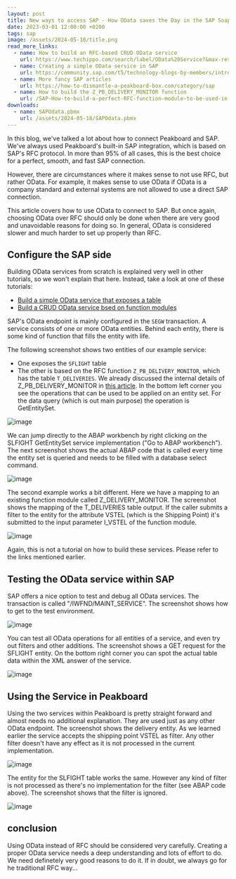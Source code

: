 ```yaml
---
layout: post
title: New ways to access SAP - How OData saves the Day in the SAP Soap Opera
date: 2023-03-01 12:00:00 +0200
tags: sap
image: /assets/2024-05-18/title.png
read_more_links:
  - name: How to build an RFC-based CRUD OData service
    url: https://www.techippo.com/search/label/OData%20Service?&max-results=8
  - name: Creating a simple OData service in SAP
    url: https://community.sap.com/t5/technology-blogs-by-members/introduction-to-odata-and-how-to-implement-them-in-abap/ba-p/13474383
  - name: More fancy SAP articles
    url: https://how-to-dismantle-a-peakboard-box.com/category/sap
  - name: How to build the Z_PB_DELIVERY_MONITOR function
    url: /SAP-How-to-build-a-perfect-RFC-function-module-to-be-used-in-Peakboard.html
downloads:
  - name: SAPOdata.pbmx
    url: /assets/2024-05-18/SAPOdata.pbmx
---
```

In this blog, we've talked a lot about how to connect Peakboard and SAP. We've always used Peakboard's built-in SAP integration, which is based on SAP's RFC protocol. In more than 95% of all cases, this is the best choice for a perfect, smooth, and fast SAP connection.

However, there are circumstances where it makes sense to not use RFC, but rather OData. For example, it makes sense to use OData if OData is a company standard and external systems are not allowed to use a direct SAP connection. 

This article covers how to use OData to connect to SAP. But once again, choosing OData over RFC should only be done when there are very good and unavoidable reasons for doing so. In general, OData is considered slower and much harder to set up properly than RFC.
 
## Configure the SAP side

Building OData services from scratch is explained very well in other tutorials, so we won't explain that here. Instead, take a look at one of these tutorials:

* [Build a simple OData service that exposes a table](https://community.sap.com/t5/technology-blogs-by-members/introduction-to-odata-and-how-to-implement-them-in-abap/ba-p/13474383)
* [Build a CRUD OData service bsed on function modules](https://www.techippo.com/search/label/OData%20Service?&max-results=8)

SAP's OData endpoint is mainly configured in the `SEGW` transaction. A service consists of one or more OData entities. Behind each entity, there is some kind of function that fills the entity with life.

The following screenshot shows two entities of our example service:
* One exposes the `SFLIGHT` table
* The other is based on the RFC function `Z_PB_DELIVERY_MONITOR`, which has the table `T_DELIVERIES`.
We already discussed the internal details of Z_PB_DELIVERY_MONITOR in [this article](/SAP-How-to-build-a-perfect-RFC-function-module-to-be-used-in-Peakboard.html).
In the bottom left corner you see the operations that can be used to be applied on an entity set. For the data query (which is out main purpose) the operation is GetEntitySet.

![image](/assets/2024-05-18/010.png)

We can jump directly to the ABAP workbench by right clicking on the SLFIGHT GetEntitySet service implementation ("Go to ABAP workbench"). The next screenshot shows the actual ABAP code that is called every time the entity set is queried and needs to be filled with a database select command.

![image](/assets/2024-05-18/020.png)

The second example works a bit different. Here we have a mapping to an existing function module called Z_DELIVERY_MONITOR. The screenshot shows the mapping of the T_DELIVERIES table output. If the caller submits a filter to the entity for the attribute VSTEL (which is the Shipping Point) it's submitted to the input parameter I_VSTEL of the function module.

![image](/assets/2024-05-18/030.png)

Again, this is not a tutorial on how to build these services. Please refer to the links mentioned earlier.

## Testing the OData service within SAP

SAP offers a nice option to test and debug all OData services. The transaction is called "/IWFND/MAINT_SERVICE". The screenshot shows how to get to the test environment.

![image](/assets/2024-05-18/040.png)

You can test all OData operations for all entities of a service, and even try out filters and other additions. The screenshot shows a GET request for the SFLIGHT entity. On the bottom right corner you can spot the actual table data within the XML answer of the service.

![image](/assets/2024-05-18/050.png)

## Using the Service in Peakboard

Using the two services within Peakboard is pretty straight forward and almost needs no additional explanation. They are used just as any other OData endpoint.
The screenshot shows the delivery entity. As we learned earlier the service accepts the shipping point VSTEL as filter. Any other filter doesn't have any effect as it is not processed in the current implementation.

![image](/assets/2024-05-18/060.png)

The entity for the SLFIGHT table works the same. However any kind of filter is not processed as there's no implementation for the filter (see ABAP code above). The screenshot shows that the filter is ignored.

![image](/assets/2024-05-18/070.png)

## conclusion

Using OData instead of RFC should be considered very carefully. Creating a proper OData service needs a deep understanding and lots of effort to do. We need definetely very good reasons to do it. If in doubt, we always go for he traditional RFC way...


